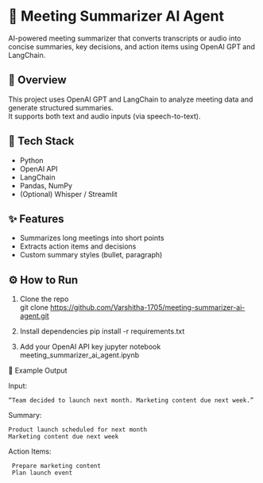 # 🧠 Meeting Summarizer AI Agent
AI-powered meeting summarizer that converts transcripts or audio into concise summaries, key decisions, and action items using OpenAI GPT and LangChain.


## 🚀 Overview
This project uses OpenAI GPT and LangChain to analyze meeting data and generate structured summaries.  
It supports both text and audio inputs (via speech-to-text).


## 🧩 Tech Stack
- Python  
- OpenAI API  
- LangChain  
- Pandas, NumPy  
- (Optional) Whisper / Streamlit  



## ✨ Features
- Summarizes long meetings into short points  
- Extracts action items and decisions    
- Custom summary styles (bullet, paragraph)



## ⚙️ How to Run
1. Clone the repo  
   git clone https://github.com/Varshitha-1705/meeting-summarizer-ai-agent.git

2. Install dependencies
   pip install -r requirements.txt

3. Add your OpenAI API key
    jupyter notebook meeting_summarizer_ai_agent.ipynb


🧾 Example Output

  Input:

    “Team decided to launch next month. Marketing content due next week.”

  Summary:

    Product launch scheduled for next month
    Marketing content due next week

  Action Items:

     Prepare marketing content
     Plan launch event
